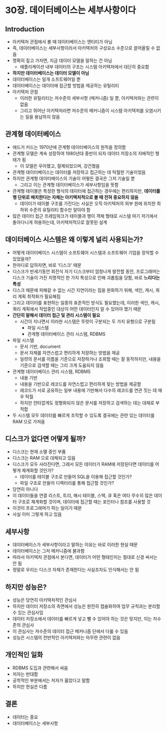 # 30장. 데이터베이스는 세부사항이다

## Introduction

- 아키텍처 관점에서 볼 때 데이터베이스는 엔티티가 아님
- 즉, 데이터베이스는 세부사항이라서 아키텍처의 구성요소 수준으로 끌어올릴 수 없음
- 명확히 짚고 가자면, 지금 데이터 모델을 말하는 건 아님
  - 애플리케이션 내부 데이터의 구조는 시스템 아키텍처에서 대단히 중요함
- **하지만 데이터베이스는 데이터 모델이 아님**
- 데이터베이스는 일개 소프트웨어일 뿐
- 데이터베이스는 데이터에 접근할 방법을 제공하는 유틸리티
- 아키텍처 관점
  - 이러한 유틸리티는 저수준의 세부사항 (메커니즘) 일 뿐, 아키텍처와는 관련이 없음
  - 그리고 뛰어난 아키텍처라면 저수준의 메커니즘이 시스템 아키텍처를 오염시키는 일을 용납하지 않음

## 관계형 데이터베이스

- 에드거 커드는 1970년에 관계형 데이터베이스의 원칙을 정의함
- 관계형 모델은 계속 성장하여 1980년대 중반이 되자 데이터 저장소의 지배적인 형태가 됨
  - 이 모델은 우아했고, 절제되었으며, 강건했음
- 관계형 데이터베이스는 데이터를 저장하고 접근하는 데 탁월한 기술이었음
- 하지만 관계형 데이터베이스의 기술이 어떻든 결국은 그저 기술일 뿐
  - 그리고 이는 관계형 데이터베이스가 세부사항임을 뜻함
- 관계형 테이블은 특정한 형식의 데이터에 접근하는 경우에는 편리하지만, **데이터를 행 단위로 배치한다는 자체는 아키텍처적으로 볼 때 전혀 중요하지 않음**
  - 데이터가 테이블 구조를 가진다는 사실은 오직 아키텍처의 외부 원에 위치한 최하위 수준의 유틸리티 함수만 알아야 함
- 많은 데이터 접근 프레임워크가 테이블과 행이 객체 형태로 시스템 여기 저기에서 돌아다니게 허용하는데, 아키텍처적으로 잘못된 설계

## 데이터베이스 시스템은 왜 이렇게 널리 사용되는가?

- 어떻게 데이터베이스 시스템이 소프트웨어 시스템과 소프트웨어 기업을 장악할 수 있었을까?
- 한마디로 답하자면, 바로 ‘디스크’ 때문
- 디스크가 반세기동안 회전식 자기 디스크부터 엄청나게 발전할 동안, 프로그래머는 디스크 기술이 가진 치명적인 한 가지 특성으로 인해 괴롭힘을 당함, 바로 **느리다는 특성**
- 디스크 때문에 피해갈 수 없는 시간 지연이라는 짐을 완화하기 위해, 색인, 캐시, 쿼리 계획 최적화가 필요해짐
- 그리고 데이터를 표현하는 일종의 표준적인 방식도 필요했는데, 이러한 색인, 캐시, 쿼리 계획에서 작업중인 대상이 어떤 데이터인지 알 수 있어야 했기 때문
- **간단히 말해서 데이터 접근 및 관리 시스템이 필요**
  - 시간이 지나면서 이러한 시스템은 뚜렷이 구분되는 두 가지 유형으로 구분됨
    - 파일 시스템
    - 관계형 데이터베이스 관리 시스템, RDBMS
- 파일 시스템
  - 문서 기반, document
  - 문서 자체를 자연스럽고 편리하게 저장하는 방법을 제공
  - 일련의 문서를 이름을 기준으로 저장하거나 조회할 때는 잘 동작하지만, 내용을 기준으로 검색할 때는 그리 크게 도움되지 않음
- 관계형 데이터베이스 관리 시스템, RDBMS
  - 내용 기반
  - 내용을 기반으로 레코드를 자연스럽고 편리하게 찾는 방법을 제공함
  - 레코드가 서로 공유하는 일부 내용에 기반해서 다수의 레코드를 연관 짓는 데 매우 탁월
  - 하지만 안타깝게도 정형화되지 않은 문서를 저장하고 검색하는 데는 대체로 부적합
- 두 시스템 모두 데이터를 빠르게 조작할 수 있도록 결국에는 관련 있는 데이터를 RAM 으로 가져옴

## 디스크가 없다면 어떻게 될까?

- 디스크는 현재 소멸 중인 부품
- 디스크는 RAM 으로 대체되고 있음
- 디스크가 모두 사라진다면, 그래서 모든 데이터가 RAM에 저장된다면 데이터를 어떻게 체계화할 것인가?
  - 데이터를 테이블 구조로 만들어 SQL을 이용해 접근할 것인가?
  - 파일 구조로 만들어 디렉터리를 통해 접근할 것인가?
- 당연히 아니다
- 이 데이터들을 연결 리스트, 트리, 해시 테이블, 스택, 큐 혹은 여타 무수히 많은 데이터 구조로 체계화할 것이며, 데이터에 접근할 때는 포인터나 참조를 사용할 것
- 이것이 프로그래머가 하는 일이기 때문
- 사실 이미 그렇게 하고 있음

## 세부사항

- 데이터베이스가 세부사항이라고 말하는 이유는 바로 이러한 현실 때문
- 데이터베이스는 그저 메커니즘에 불과함
- 따라서 아키텍처 관점에서 본다면, 데이터가 어떤 형태인지는 절대로 신경 써서는 안 됨
- 정말로 우리는 디스크 자체가 존재한다는 사실조차도 인식해서는 안 됨

## 하지만 성능은?

- 성능은 당연히 아키텍처적인 관심사
- 하지만 데이터 저장소의 측면에서 성능은 완전히 캡슐화하여 업무 규칙과는 분리할 수 있는 관심사임
- 데이터 저장소에서 데이터를 빠르게 넣고 뺄 수 있어야 하는 것은 맞지만, 이는 저수준의 관심사
- 이 관심사는 저수준의 데이터 접근 메커니즘 단에서 다룰 수 있음
- 성능은 시스템의 전반적인 아키텍처와는 아무련 관련이 없음

## 개인적인 일화

- RDBMS 도입과 관련해서 싸움
- 저자는 반대함
- 공학적인 부분에서는 저자가 옳았다고 말함
- 하지만 현실은 다름

## 결론

- 데이터는 중요
- 데이터베이스는 세부사항
